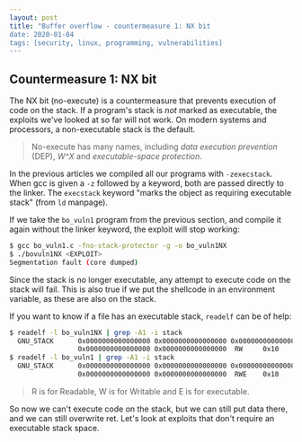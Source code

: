 ```yaml
---
layout: post
title: "Buffer overflow - countermeasure 1: NX bit
date: 2020-01-04
tags: [security, linux, programming, vulnerabilities]
---
```


Countermeasure 1: NX bit
------------------------------

The NX bit (no-execute) is a countermeasure that prevents execution of code on the stack. If a program's stack is *not* marked as executable, the exploits we've looked at so far will not work. On modern systems and processors, a non-executable stack is the default.

> No-execute has many names, including *data execution prevention* (DEP), *W^X* and *executable-space protection*.

In the previous articles we compiled all our programs with `-zexecstack`. When gcc is given a `-z` followed by a keyword, both are passed directly to the linker. The `execstack` keyword "marks the object as requiring executable stack" (from `ld` manpage).

If we take the `bo_vuln1` program from the previous section, and compile it again without the linker keyword, the exploit will stop working:

```bash
$ gcc bo_vuln1.c -fno-stack-protector -g -o bo_vuln1NX
$ ./bovuln1NX <EXPLOIT>
Segmentation fault (core dumped)
```

Since the stack is no longer executable, any attempt to execute code on the stack will fail. This is also true if we put the shellcode in an environment variable, as these are also on the stack.

If you want to know if a file has an executable stack, `readelf` can be of help:

```bash
$ readelf -l bo_vuln1NX | grep -A1 -i stack
  GNU_STACK      0x0000000000000000 0x0000000000000000 0x0000000000000000
                 0x0000000000000000 0x0000000000000000  RW     0x10
$ readelf -l bo_vuln1 | grep -A1 -i stack
  GNU_STACK      0x0000000000000000 0x0000000000000000 0x0000000000000000
                 0x0000000000000000 0x0000000000000000  RWE    0x10
```

> R is for Readable, W is for Writable and E is for executable.

So now we can't execute code on the stack, but we can still put data there, and we can still overwrite ret. Let's look at exploits that don't require an executable stack space.
